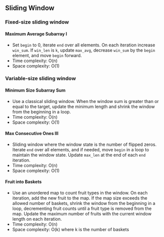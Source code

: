 ## Sliding Window

### Fixed-size sliding window

#### Maximum Average Subarray I

* Set `begin` to 0, iterate `end` over all elements. On each iteration increase `win_sum`. If `win_len` is `k`, update `max_avg`, decrease `win_sum` by the `begin` element, and move `begin` forward.
* Time complexity: O(n)
* Space complexity: O(1)

### Variable-size sliding window

#### Minimum Size Subarray Sum

* Use a classical sliding window. When the window sum is greater than or equal to the target, update the minimum length and shrink the window from the beginning in a loop.
* Time complexity: O(n)
* Space complexity: O(1)

#### Max Consecutive Ones III

* Sliding window where the window state is the number of flipped zeros. Iterate `end` over all elements, and if needed, move `begin` in a loop to maintain the window state. Update `max_len` at the end of each `end` iteration.
* Time complexity: O(n)
* Space complexity: O(1)

#### Fruit into Baskets

* Use an unordered map to count fruit types in the window. On each iteration, add the new fruit to the map. If the map size exceeds the allowed number of baskets, shrink the window from the beginning in a loop, decrementing fruit counts until a fruit type is removed from the map. Update the maximum number of fruits with the current window length on each iteration.
* Time complexity: O(n)
* Space complexity: O(k) where k is the number of baskets
